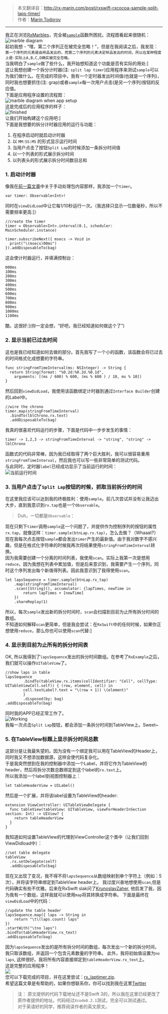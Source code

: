 > 本文翻译自：http://rx-marin.com/post/rxswift-rxcocoa-sample-split-laps-timer/   
作者：[Marin Todorov ](http://www.underplot.com/)
----
我正在浏览[RxMarbles](http://rxmarbles.com/)，完全被[`sample`](http://rxmarbles.com/#sample)函数所困扰。流程图看起来很随机：  
![marble diagram](http://rx-marin.com/images/marbles-sample.png)  
起初我想 - “嘿，第二个序列正在被完全忽略！”，但是在我阅读之后，我发现：  
    `第一个序列的元素是由样品发出的，而第二个序列的元素决定样品发出的时间，所以在某种程度上是-实际上A,B,C,D确实被完全忽略。`  
当我明白了`sample`做了些什么，我开始想知道这个功能是否有实际的用处:]  
这让我想创建一个拆分计时器(注: `split lap timer`)应用程序来测试`sample`可以为我们做什么。在完成的项目中，我有一个定时器发出时间值(也就是一个序列)，同时我也想要抓住(注: grap)或者`sample`每一次用户点击(是另一个序列)按钮的反应值。  
下面是应用程序设置的流程图：  
![marble diagram when app setup](http://rx-marin.com/images/sample-dia.png)  
这是完成后的应用程序的样子：  
![finished](http://rx-marin.com/images/laptimer-finished.png)  
让我们开始构建这个应用吧:]  
下面是我想要的拆分计时器应用的运行与功能：
1. 在程序启动时就启动计时器
2. 以 `MM:SS:MS` 的形式显示运行时间
3. 当用户点击了按钮`Split Lap`的时候添加一条拆分时间值
4. 以一个列表的形式展示拆分时间
5. 以列表头的形式展示拆分时间数目总和
### 1. 启动计时器
像我在[前一篇文章](http://rx-marin.com/post/rxswift-timer-sequence-manual-dispose-bag/)中关于手动处理包内容那样，我添加一个`timer`。  
```
var timer: Observable<Int>!
```
同时在`viewDidLoad`中让它每1/10秒运行一次。（我选择只显示一位数毫秒，所以不需要频率更高:]）
```
//create the timer
timer = Observable<Int>.interval(0.1, scheduler: MainScheduler.instance)

timer.subscribeNext({ msecs -> Void in
  print("\(msecs)00ms")
}).addDisposableTo(bag)
```
这会使计时器运行，并填满控制台：
```
000ms
100ms
200ms
300ms
400ms
500ms
600ms
700ms
800ms
900ms
1000ms
1100ms
```
酷，这很好:](你一定会想，“好吧，我已经知道如何做这个了”)
### 2. 显示当前已过去时间
这也是我已经知道如何去做的部分。首先我写了一个小的函数，该函数会将已过去的时间格式化成想要的字符串。
```
func stringFromTimeInterval(ms: NSInteger) -> String {
  return String(format: "%0.2d:%0.2d.%0.1d",
    arguments: [(ms / 600) % 600, (ms % 600 ) / 10, ms % 10])
}
```
然后回到`viewDidLoad`，我使用该函数绑定计时器到通过`Interface Builder`创建的Label中。
```
//wire the chrono
timer.map(stringFromTimeInterval)
  .bindTo(lblChrono.rx.text)
  .addDisposableTo(bag)
```
我真的很喜欢代码运行的步骤，下面是代码中一步步发生的事情：
```
timer -> 1,2,3 -> stringFromTimeInterval -> "string", "string" -> lblChrono
```
函数式的代码非常棒，因为我已经取得了两个巨大胜利，我可以很容易重用`stringFromTimeInterval`，然后我也可以写一些非常简单的测试代码。  
与此同时，定时器`label`已经成功显示了当前运行的时间：   
![当前运行时间](http://rx-marin.com/images/laptimer-label.png)  
### 3. 当用户点击了`Split Lap`按钮的时候，抓取当前拆分的时间
在这里我应该可以达到我的终极胜利：使用`sample`。前几次尝试并没有让我迈出大步，直到我意识到`rx.tap`也是一个`Observable`。  
> Duh，一切都是`Observable`：    

现在只剩下`timer`调用`sample`这一个问题了，并提供作为控制序列的按钮的属性`rx.tap`，就像这样：`timer.sample(btnLap.rx.tap)`，怎么去做？（Whaaat?）  
现在我每次点击按钮`sample`都会发出`timer`产生的最新值。由于我对数字不感兴趣，但是在格式化字符串的时候我再次将结果使用`stringFromTimeInterval`转换。  
因为我需要创建一个分离的时间列表，我使用`scan`。实际上我第一次是想用`reduce`，因为我想在列表中累加值，但是后来意识到，我需要产生一个序列，同时这个序列发出每个新值得列表。因此我意识到了我得使用`scan`。
```
let lapsSequence = timer.sample(btnLap.rx_tap)
    .map(stringFromTimeInterval)
    .scan([String](), accumulator: {lapTimes, newTime in
        return lapTimes + [newTime]
    })
    .shareReplay(1)
```
所以，每次`sample`发出新的拆分时间时，`scan`会扫描到目前为止所有拆分时间的数组。  
不知道如何解释`scan`更简单，但是我会尝试：在`RxSwift`中的任何时候，如果你正想使用`reduce`，那么你也可以使用`scan`代替:]
### 4. 显示到目前为止所有的拆分时间表
OK, 所以我得到了`lapsSequence`发出的拆分时间数组。在参考了`RxExample`之后，我们就可以操作`UITableView`了。
```
//show laps in table
lapsSequence
        .bindTo(tableView.rx.items(cellIdentifier: "Cell", cellType: UITableViewCell.self)) { (row, element, cell) in
        cell.textLabel?.text = "\(row + 1)) \(element)"
        }
        .disposed(by: bag)
.addDisposableTo(bag)
```
同时我的APP已经正常工作了。  
![Working](http://rx-marin.com/images/laptimer-table.png)  
我每一次点击`Split Lap`按钮，都会添加一条拆分时间到TableView上。Sweet~
### 5. 在TableView标题上显示拆分时间总数
这部分是让我最失望的。因为没有一个绑定我可以用在TableView的Header上，同时我又不想添加数据源，这样会使代码复杂化。  
于是我突然想到在我的控制器中添加一个Label，并将它作为TableView的header，然后将拆分次数总数绑定到这个label的`rx.text`上。  
所以我添加一个label到视图控制器上：
```
let tableHeaderView = UILabel()
```
然后是一个扩展，并将该label设置为TableView的header:
```
extension ViewController: UITableViewDelegate {
  func tableView(tableView: UITableView, viewForHeaderInSection section: Int) -> UIView? {
    return tableHeaderView
  }
}
```
我知道如何设置TableView的代理到ViewController这个类中（让我们回到ViewDidload中）：
```
//set table delegate
tableView
  .rx.setDelegate(self)
  .addDisposableTo(bag)
```
现在又出现了变况，我不得不将`lapsSequence`从数组映射到单个字符上（例如：5次），并将该字符串绑定到TableView header上。
我过度兴奋地想使用`scan`,但是代码确实有些不优雅。后来在RxSwift slak问了[KrunoslavZaher](), 他启发了我，因为我有一个数组，这样我就可以使用`map`将其转换成字符串。
下面是最终在`viewDidLoad`中的代码：
```
//update the table header
lapsSequence.map({ laps -> String in
    return "\t\(laps.count) laps"
})
.startWith("\tno laps")
.bindTo(tableHeaderView.rx_text)
.addDisposableTo(bag)
```
因为`lapsSequence`发出的是所有拆分时间的数组，每次发出一个新的拆分时间，我只取该数组，并返回一个包含元素数量的字符串。
此外，我将初始值设置为`no laps`, 这样很好。我将所有内容直接绑定到`tableHeaderView.rx_text`上。  
这是完整的应用程序！  
![](http://rx-marin.com/images/laptimer-finished.png)  
您可以下载完成的项目，并在这里尝试：[rx_laptimer.zip](https://github.com/qiuncheng/posted-articles-in-blog/tree/master/Demos).  
希望这篇文章是有帮助的，如果你想联系你，你可以找到我在这里[Twitter](https://twitter.com/intent/follow?original_referer=http%3A%2F%2Frx-marin.com%2Fpost%2Frxswift-rxcocoa-sample-split-laps-timer%2F&ref_src=twsrc%5Etfw&region=follow_link&screen_name=icanzilb&tw_p=followbutton)

> 注： 原文提供的代码下载地址还不是Swift 3的，所以我在这里已经更改了原作者提供的地址。代码经过`Xcode8.2.1`测试，完全可以测试通过。  
对于英语好的同学，推荐阅读作者的英文原文。
